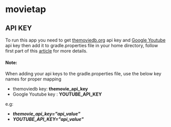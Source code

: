 # movietap

## API KEY
To run this app you need to get [themoviedb.org](https://www.themoviedb.org/) api key and [Google Youtube](https://console.developers.google.com/) api key 
then add it to gradle.properties file in your home directory, 
follow first part of this [article](https://medium.com/code-better/hiding-api-keys-from-your-android-repository-b23f5598b906)
for more details. 

#### Note: 
When adding your api keys to the gradle.properties file, use the below key names for proper mapping

-  themoviedb key: **themovie_api_key**
-  Google Youtube key : **YOUTUBE_API_KEY**
 
e.g:
- ***themovie_api_key="api_value"***
- ***YOUTUBE_API_KEY="api_value"***
